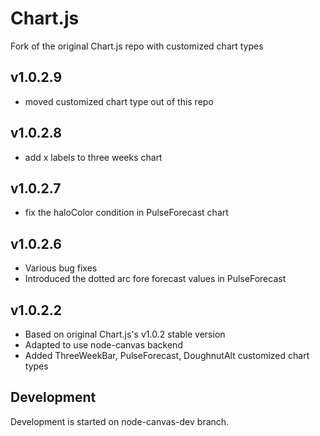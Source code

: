 # Chart.js

Fork of the original Chart.js repo with customized chart types
## v1.0.2.9
- moved customized chart type out of this repo

## v1.0.2.8
- add x labels to three weeks chart

## v1.0.2.7
- fix the haloColor condition in PulseForecast chart

## v1.0.2.6
- Various bug fixes
- Introduced the dotted arc fore forecast values in PulseForecast

## v1.0.2.2

- Based on original Chart.js's v1.0.2 stable version
- Adapted to use node-canvas backend
- Added ThreeWeekBar, PulseForecast, DoughnutAlt customized chart types

## Development

Development is started on node-canvas-dev branch.

